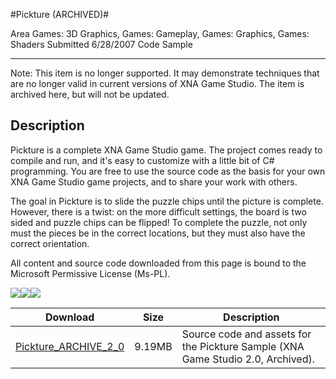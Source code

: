 #Pickture (ARCHIVED)#

Area
Games: 3D Graphics, Games: Gameplay, Games: Graphics, Games: Shaders
Submitted
6/28/2007
Code Sample

---

Note: This item is no longer supported. It may demonstrate techniques that are no longer valid in current versions of XNA Game Studio. The item is archived here, but will not be updated.

## Description

Pickture is a complete XNA Game Studio game. The project comes ready to compile and run, and it's easy to customize with a little bit of C# programming. You are free to use the source code as the basis for your own XNA Game Studio game projects, and to share your work with others.

The goal in Pickture is to slide the puzzle chips until the picture is complete. However, there is a twist: on the more difficult settings, the board is two sided and puzzle chips can be flipped! To complete the puzzle, not only must the pieces be in the correct locations, but they must also have the correct orientation.


All content and source code downloaded from this page is bound to the Microsoft Permissive License (Ms-PL).

![](https://github.com/simondarksidej/XNAGameStudio/blob/master/Images/XNA_Pickture_01_small.jpg?raw=true)![](https://github.com/simondarksidej/XNAGameStudio/blob/master/Images/XNA_Pickture_02_small.jpg?raw=true)![](https://github.com/simondarksidej/XNAGameStudio/blob/master/Images/XNA_Pickture_03_small.jpg?raw=true)

		

Download | Size | Description
---|---|---|
[Pickture_ARCHIVE_2_0](https://github.com/simondarksidej/XNAGameStudio/tree/master/Samples/Pickture_ARCHIVE_2_0) | 9.19MB | Source code and assets for the Pickture Sample (XNA Game Studio 2.0, Archived). 